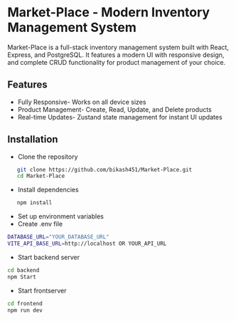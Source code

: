
# Market-Place - Modern Inventory Management System

Market-Place is a full-stack inventory management system built with React, Express, and PostgreSQL. It features a modern UI with  responsive design, and complete CRUD functionality for product management of your choice.

## Features

- Fully Responsive- Works on all device sizes
- Product Management- Create, Read, Update, and Delete products
- Real-time Updates- Zustand state management for instant UI updates



## Installation

- Clone the repository

```bash
   git clone https://github.com/bikash451/Market-Place.git
   cd Market-Place
```
- Install dependencies
```bash
   npm install
```
- Set up environment variables
- Create .env file 
```bash
DATABASE_URL="YOUR_DATABASE_URL"
VITE_API_BASE_URL=http://localhost OR YOUR_API_URL
```
- Start backend server
```bash
cd backend
npm Start
```
- Start frontserver
```bash
cd frontend
npm run dev
```
    
